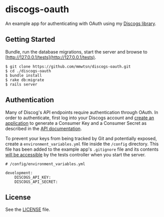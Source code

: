 # discogs-oauth

An example app for authenticating with OAuth using my [Discogs library](https://github.com/buntine/discogs).

## Getting Started

Bundle, run the database migrations, start the server and browse to [http://127.0.0.1/tests](http://127.0.0.1/tests).

```
$ git clone https://github.com/mmwtsn/discogs-oauth.git
$ cd ./discogs-oauth
$ bundle install
$ rake db:migrate
$ rails server
```

## Authentication

Many of Discog's API endpoints require authentication through OAuth. In order to authenticate, first log into your Discogs account and [create an application](http://www.discogs.com/settings/developers) to generate a Consumer Key and a Consumer Secret as described in the [API documentation](http://www.discogs.com/developers/oauth.html).

To prevent your keys from being tracked by Git and potentially exposed, create a `environment_variables.yml` file inside the `/config` directory. This file has been added to the example app's `.gitignore` file and its contents [will be accessible](https://github.com/buntine/discogs-oauth/blob/master/app/controllers/tests_controller.rb#L11-L12) by the tests controller when you start the server.

```
# /config/environment_variables.yml

development:
    DISCOGS_API_KEY:
    DISCOGS_API_SECRET:
```

## License

See the [LICENSE](https://github.com/mmwtsn/discogs-oauth/blob/master/LICENSE) file.
